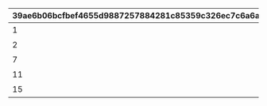|39ae6b06bcfbef4655d9887257884281c85359c326ec7c6a6a42909285559321|feb101048645e44c940cf233b007ba8f4e26b807c594b0a47d13da3f28857b86|9e2eddc9b1f7f2dd29d54b904a224381203e92de55ac7342eae182c1528ad735|62a72c04dff50336e057db8c036cc2f645a05dc0ac17f99ea37b721a51e466da|b75a9fadfa0ebd4bef4f3bb51d23bf0e66a4ea559932f66f5d401c822e360f5c|
| --- | --- | --- | --- | --- |
|1|105801|50001|美食殿|1|
|2|100101|50002|トゥインクル\nウィッシュ|2|
|7|102801|50003|サレンディア救護院|3|
|11|104701|50004|王宮騎士団\n（NIGHTMARE）|4|
|15|106801|50005|ラビリンス|5|